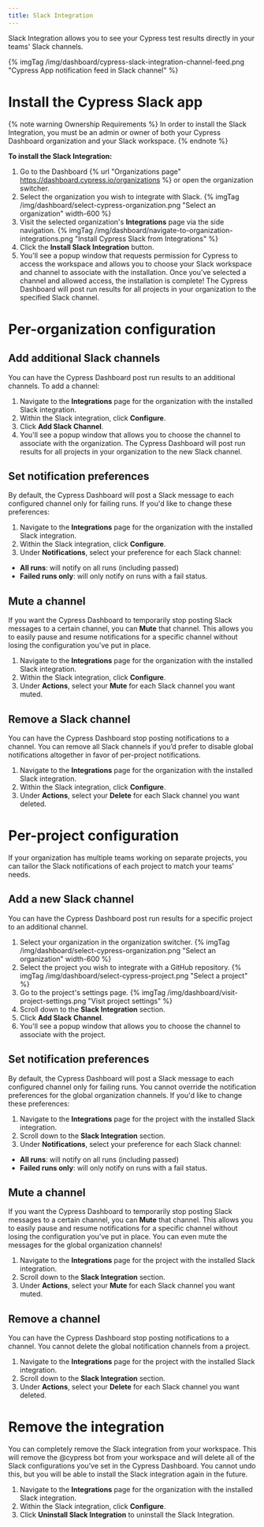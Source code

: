 ```yaml
---
title: Slack Integration
---
```


Slack Integration allows you to see your Cypress test results directly in your teams' Slack channels.

{% imgTag /img/dashboard/cypress-slack-integration-channel-feed.png "Cypress App notification feed in Slack channel" %}

# Install the Cypress Slack app

{% note warning Ownership Requirements %}
In order to install the Slack Integration, you must be an admin or owner of both your Cypress Dashboard organization and your Slack workspace.
{% endnote %}

**To install the Slack Integration:**

1. Go to the Dashboard {% url "Organizations page" https://dashboard.cypress.io/organizations %} or open the organization switcher.
1. Select the organization you wish to integrate with Slack.
  {% imgTag /img/dashboard/select-cypress-organization.png "Select an organization" width-600 %}
1. Visit the selected organization's **Integrations** page via the side navigation.
  {% imgTag /img/dashboard/navigate-to-organization-integrations.png "Install Cypress Slack from Integrations" %}
1. Click the **Install Slack Integration** button.
1. You'll see a popup window that requests permission for Cypress to access the workspace and allows you to choose your Slack workspace and channel to associate with the installation. Once you've selected a channel and allowed access, the installation is complete! The Cypress Dashboard will post run results for all projects in your organization to the specified Slack channel.

# Per-organization configuration

## Add additional Slack channels

You can have the Cypress Dashboard post run results to an additional channels. To add a channel:

1. Navigate to the **Integrations** page for the organization with the installed Slack integration.
1. Within the Slack integration, click **Configure**.
1. Click **Add Slack Channel**.
1. You'll see a popup window that allows you to choose the channel to associate with the organization. The Cypress Dashboard will post run results for all projects in your organization to the new Slack channel.

## Set notification preferences

By default, the Cypress Dashboard will post a Slack message to each configured channel only for failing runs. If you'd like to change these preferences:

1. Navigate to the **Integrations** page for the organization with the installed Slack integration.
1. Within the Slack integration, click **Configure**.
1. Under **Notifications**, select your preference for each Slack channel:
  - **All runs**: will notify on all runs (including passed)
  - **Failed runs only**: will only notify on runs with a fail status.

## Mute a channel

If you want the Cypress Dashboard to temporarily stop posting Slack messages to a certain channel, you can **Mute** that channel. This allows you to easily pause and resume notifications for a specific channel without losing the configuration you’ve put in place.

1. Navigate to the **Integrations** page for the organization with the installed Slack integration.
1. Within the Slack integration, click **Configure**.
1. Under **Actions**, select your **Mute** for each Slack channel you want muted.

## Remove a Slack channel

You can have the Cypress Dashboard stop posting notifications to a channel. You can remove all Slack channels if you’d prefer to disable global notifications altogether in favor of per-project notifications.

1. Navigate to the **Integrations** page for the organization with the installed Slack integration.
1. Within the Slack integration, click **Configure**.
1. Under **Actions**, select your **Delete** for each Slack channel you want deleted.

# Per-project configuration

If your organization has multiple teams working on separate projects, you can tailor the Slack notifications of each project to match your teams' needs.

## Add a new Slack channel

You can have the Cypress Dashboard post run results for a specific project to an additional channel.

1. Select your organization in the organization switcher.
  {% imgTag /img/dashboard/select-cypress-organization.png "Select an organization" width-600 %}
1. Select the project you wish to integrate with a GitHub repository.
  {% imgTag /img/dashboard/select-cypress-project.png "Select a project" %}
1. Go to the project's settings page.
  {% imgTag /img/dashboard/visit-project-settings.png "Visit project settings" %}
1. Scroll down to the **Slack Integration** section.
1. Click **Add Slack Channel**.
1. You'll see a popup window that allows you to choose the channel to associate with the project.

## Set notification preferences

By default, the Cypress Dashboard will post a Slack message to each configured channel only for failing runs. You cannot override the notification preferences for the global organization channels. If you'd like to change these preferences:

1. Navigate to the **Integrations** page for the project with the installed Slack integration.
1. Scroll down to the **Slack Integration** section.
1. Under **Notifications**, select your preference for each Slack channel:
  - **All runs**: will notify on all runs (including passed)
  - **Failed runs only**: will only notify on runs with a fail status.

## Mute a channel

If you want the Cypress Dashboard to temporarily stop posting Slack messages to a certain channel, you can **Mute** that channel. This allows you to easily pause and resume notifications for a specific channel without losing the configuration you’ve put in place. You can even mute the messages for the global organization channels!

1. Navigate to the **Integrations** page for the project with the installed Slack integration.
1. Scroll down to the **Slack Integration** section.
1. Under **Actions**, select your **Mute** for each Slack channel you want muted.

## Remove a channel

You can have the Cypress Dashboard stop posting notifications to a channel. You cannot delete the global notification channels from a project.

1. Navigate to the **Integrations** page for the project with the installed Slack integration.
1. Scroll down to the **Slack Integration** section.
1. Under **Actions**, select your **Delete** for each Slack channel you want deleted.

# Remove the integration

You can completely remove the Slack integration from your workspace. This will remove the @cypress bot from your workspace and will delete all of the Slack configurations you’ve set in the Cypress Dashboard. You cannot undo this, but you will be able to install the Slack integration again in the future.

1. Navigate to the **Integrations** page for the organization with the installed Slack integration.
1. Within the Slack integration, click **Configure**.
1. Click **Uninstall Slack Integration** to uninstall the Slack Integration.
